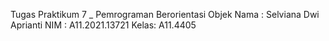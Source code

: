 Tugas Praktikum 7 _ Pemrograman Berorientasi Objek
Nama : Selviana Dwi Aprianti
NIM  : A11.2021.13721
Kelas: A11.4405
